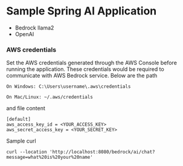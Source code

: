 # Sample Spring AI Application 


* Bedrock llama2
* OpenAI

### AWS credentials 
Set the AWS credentials generated through the AWS Console before running the application.
These credentials would be required to communicate with AWS Bedrock service.
Below are the path

```On Windows: C:\Users\username\.aws\credentials```

```On Mac/Linux: ~/.aws/credentials```

and file content 
```agsl
[default]
aws_access_key_id = <YOUR_ACCESS_KEY>
aws_secret_access_key = <YOUR_SECRET_KEY>

```

Sample curl
```shell
curl --location 'http://localhost:8080/bedrock/ai/chat?message=what%20is%20your%20name'
```

